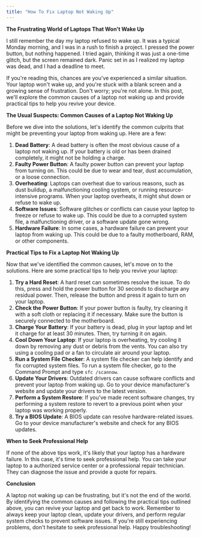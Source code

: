 ```yaml
---
title: "How To Fix Laptop Not Waking Up"
---
```


**The Frustrating World of Laptops That Won't Wake Up**

I still remember the day my laptop refused to wake up. It was a typical Monday morning, and I was in a rush to finish a project. I pressed the power button, but nothing happened. I tried again, thinking it was just a one-time glitch, but the screen remained dark. Panic set in as I realized my laptop was dead, and I had a deadline to meet.

If you're reading this, chances are you've experienced a similar situation. Your laptop won't wake up, and you're stuck with a blank screen and a growing sense of frustration. Don't worry; you're not alone. In this post, we'll explore the common causes of a laptop not waking up and provide practical tips to help you revive your device.

**The Usual Suspects: Common Causes of a Laptop Not Waking Up**

Before we dive into the solutions, let's identify the common culprits that might be preventing your laptop from waking up. Here are a few:

1. **Dead Battery**: A dead battery is often the most obvious cause of a laptop not waking up. If your battery is old or has been drained completely, it might not be holding a charge.
2. **Faulty Power Button**: A faulty power button can prevent your laptop from turning on. This could be due to wear and tear, dust accumulation, or a loose connection.
3. **Overheating**: Laptops can overheat due to various reasons, such as dust buildup, a malfunctioning cooling system, or running resource-intensive programs. When your laptop overheats, it might shut down or refuse to wake up.
4. **Software Issues**: Software glitches or conflicts can cause your laptop to freeze or refuse to wake up. This could be due to a corrupted system file, a malfunctioning driver, or a software update gone wrong.
5. **Hardware Failure**: In some cases, a hardware failure can prevent your laptop from waking up. This could be due to a faulty motherboard, RAM, or other components.

**Practical Tips to Fix a Laptop Not Waking Up**

Now that we've identified the common causes, let's move on to the solutions. Here are some practical tips to help you revive your laptop:

1. **Try a Hard Reset**: A hard reset can sometimes resolve the issue. To do this, press and hold the power button for 30 seconds to discharge any residual power. Then, release the button and press it again to turn on your laptop.
2. **Check the Power Button**: If your power button is faulty, try cleaning it with a soft cloth or replacing it if necessary. Make sure the button is securely connected to the motherboard.
3. **Charge Your Battery**: If your battery is dead, plug in your laptop and let it charge for at least 30 minutes. Then, try turning it on again.
4. **Cool Down Your Laptop**: If your laptop is overheating, try cooling it down by removing any dust or debris from the vents. You can also try using a cooling pad or a fan to circulate air around your laptop.
5. **Run a System File Checker**: A system file checker can help identify and fix corrupted system files. To run a system file checker, go to the Command Prompt and type `sfc /scannow`.
6. **Update Your Drivers**: Outdated drivers can cause software conflicts and prevent your laptop from waking up. Go to your device manufacturer's website and update your drivers to the latest version.
7. **Perform a System Restore**: If you've made recent software changes, try performing a system restore to revert to a previous point when your laptop was working properly.
8. **Try a BIOS Update**: A BIOS update can resolve hardware-related issues. Go to your device manufacturer's website and check for any BIOS updates.

**When to Seek Professional Help**

If none of the above tips work, it's likely that your laptop has a hardware failure. In this case, it's time to seek professional help. You can take your laptop to a authorized service center or a professional repair technician. They can diagnose the issue and provide a quote for repairs.

**Conclusion**

A laptop not waking up can be frustrating, but it's not the end of the world. By identifying the common causes and following the practical tips outlined above, you can revive your laptop and get back to work. Remember to always keep your laptop clean, update your drivers, and perform regular system checks to prevent software issues. If you're still experiencing problems, don't hesitate to seek professional help. Happy troubleshooting!
